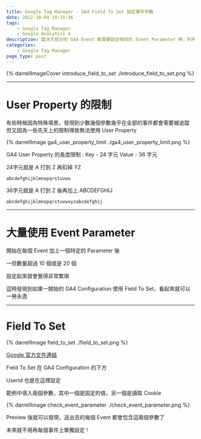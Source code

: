 ```yaml
---
title: Google Tag Manager - GA4 Field To Set 設定事件參數
date: 2022-10-04 19:15:36
tags: 
	- Google Tag Manager
	- Google Analytics 4
description: 當決大部分的 GA4 Event 都需要設定相同的 Event Parameter 時，利用 Field To Set 可以只設定一次就解決 !
categories: 
	- Google Tag Manager
page_type: post
---
```


{% darrellImageCover introduce_field_to_set ./introduce_field_to_set.png %}

---

# User Property 的限制

有些時候因為特殊場景，發現到少數幾個參數幾乎在全部的事件都會需要被追蹤
但又因為一些先天上的限制導致無法使用 User Property

{% darrellImage ga4_user_property_limit ./ga4_user_property_limit.png %}

GA4 User Property 的長度限制 :
Key - 24 字元
Value - 36 字元

24字元就是 A 打到 Z 再扣掉 YZ
```
abcdefghijklmnopqrstuvwx
```

36字元就是 A 打到 Z 後再加上 ABCDEFGHIJ
```
abcdefghijklmnopqrstuvwxyzabcdefghij
```

---

# 大量使用 Event Parameter

開始在每個 Event 加上一個特定的 Parameter 後

一但數量超過 10 個或是 20 個

設定起來就會覺得非常繁瑣

這時發現到如果一開始的 GA4 Configuration 使用 Field To Set，看起來就可以一勞永逸

---

# Field To Set

{% darrellImage field_to_set ./field_to_set.png %}

[Google 官方文件連結](https://developers.google.com/analytics/devguides/collection/ga4/event-parameters?client_type=gtag)

Field To Set 在 GA4 Configuration 的下方

UserId 也是在這裡設定

範例中填入兩個參數，其中一個是固定的值，另一個是讀取 Cookie

{% darrellImage check_event_parameter ./check_event_parameter.png %}

Preview 後就可以發現，送出去的每個 Event 都會包含這兩個參數了

未來就不用再每個事件上單獨設定 !
